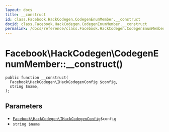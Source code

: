 ```yaml
---
layout: docs
title: __construct
id: class.Facebook.HackCodegen.CodegenEnumMember.__construct
docid: class.Facebook.HackCodegen.CodegenEnumMember.__construct
permalink: /docs/reference/class.Facebook.HackCodegen.CodegenEnumMember.__construct.md
---
```

# Facebook\\HackCodegen\\CodegenEnumMember::__construct()




``` Hack
public function __construct(
  Facebook\HackCodegen\IHackCodegenConfig $config,
  string $name,
);
```




## Parameters




+ [` Facebook\HackCodegen\IHackCodegenConfig `](<interface.Facebook.HackCodegen.IHackCodegenConfig.md>)`` $config ``
+ ` string $name `